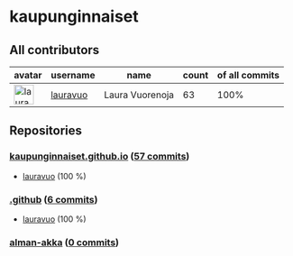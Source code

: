 
# kaupunginnaiset

## All contributors

| avatar | username | name | count | of all commits |
|--------|----------|------|---------|---|
| <img src="https://avatars.githubusercontent.com/u/29113682?s=35&v=4" alt="lauravuo" width="35px" /> | [lauravuo](https://github.com/lauravuo) | Laura Vuorenoja | 63 | 100%

## Repositories

### [kaupunginnaiset.github.io](https://github.com/kaupunginnaiset/kaupunginnaiset.github.io) ([57 commits](https://github.com/kaupunginnaiset/kaupunginnaiset.github.io/graphs/contributors))

* [lauravuo](https://github.com/lauravuo) (100 %)
    
### [.github](https://github.com/kaupunginnaiset/.github) ([6 commits](https://github.com/kaupunginnaiset/.github/graphs/contributors))

* [lauravuo](https://github.com/lauravuo) (100 %)
    
### [alman-akka](https://github.com/kaupunginnaiset/alman-akka) ([0 commits](https://github.com/kaupunginnaiset/alman-akka/graphs/contributors))


    
    